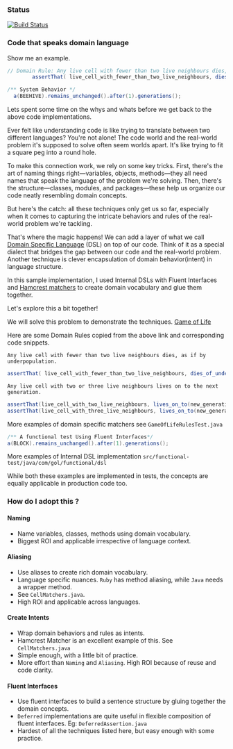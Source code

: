 ### Status
[![Build Status](https://api.travis-ci.org/codehackerr/JGoL.png)](https://api.travis-ci.org/codehackerr/JGoL.png)

### Code that speaks domain language

Show me an example.

```java
// Domain Rule: Any live cell with fewer than two live neighbours dies, as if by underpopulation. 
        assertThat( live_cell_with_fewer_than_two_live_neighbours, dies_of_under_population(next_generation));

/** System Behavior */
  a(BEEHIVE).remains_unchanged().after(1).generations();
``` 

Lets spent some time on the whys and whats before we get back to the above code implementations.

Ever felt like understanding code is like trying to translate between two different languages? You're not alone! The code world and the real-world problem it's supposed to solve often seem worlds apart. It's like trying to fit a square peg into a round hole.

To make this connection work, we rely on some key tricks. First, there's the art of naming things right—variables, objects, methods—they all need names that speak the language of the problem we're solving.
Then, there's the structure—classes, modules, and packages—these help us organize our code neatly resembling domain concepts.

But here's the catch: all these techniques only get us so far, especially when it comes to capturing the intricate behaviors and rules of the real-world problem we're tackling.

That's where the magic happens!
We can add a layer of what we call [Domain Specific Language](https://martinfowler.com/dsl.html#:~:text=A%20Domain%2DSpecific%20Language%20\(DSL,as%20computing%20has%20been%20done.\)) (DSL) on top of our code. Think of it as a special dialect that bridges the gap between our code and the real-world problem.
Another technique is clever encapsulation of domain behavior(intent) in language structure.

In this sample implementation, I used Internal DSLs with Fluent Interfaces 
and [Hamcrest matchers](https://hamcrest.org/JavaHamcrest/) to create domain vocabulary and glue them together.

Let's explore this a bit together!

We will solve this problem to demonstrate the techniques. [Game of Life](https://en.wikipedia.org/wiki/Conway%27s_Game_of_Life)

Here are some Domain Rules copied from the above link and corresponding code snippets.

`Any live cell with fewer than two live neighbours dies, as if by underpopulation.`
```java 
assertThat( live_cell_with_fewer_than_two_live_neighbours, dies_of_under_population(next_generation));
```
`Any live cell with two or three live neighbours lives on to the next generation.`
```java
assertThat(live_cell_with_two_live_neighbours, lives_on_to(new_generation));
assertThat(live_cell_with_three_live_neighbours, lives_on_to(new_generation));
```

More examples of domain specific matchers see `GameOfLifeRulesTest.java`


```Java
/** A functional test Using Fluent Interfaces*/
a(BLOCK).remains_unchanged().after(1).generations();
```

More examples of Internal DSL implementation `src/functional-test/java/com/gol/functional/dsl`

While both these examples are implemented in tests, the concepts are equally applicable in production code too.

### How do I adopt this ?
#### Naming
- Name variables, classes, methods using domain vocabulary.
- Biggest ROI and applicable irrespective of language context.
#### Aliasing
- Use aliases to create rich domain vocabulary.
- Language specific nuances. `Ruby` has method aliasing, while `Java` needs a wrapper method. 
- See `CellMatchers.java`.
- High ROI and applicable across languages.
#### Create Intents
- Wrap domain behaviors and rules as intents.
- Hamcrest Matcher is an excellent example of this. See `CellMatchers.java`
- Simple enough, with a little bit of practice.
- More effort than `Naming` and `Aliasing`. High ROI because of reuse and code clarity.
#### Fluent Interfaces
- Use fluent interfaces to build a sentence structure by gluing together the domain concepts.
- `Deferred` implementations are quite useful in flexible composition of fluent interfaces. Eg: `DeferredAssertion.java`
- Hardest of all the techniques listed here, but easy enough with some practice.